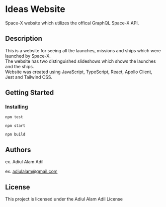 # Ideas Website

Space-X website which utilizes the offical GraphQL Space-X API.

## Description

This is a website for seeing all the launches, missions and ships which were launched by Space-X. 
<br>
The website has two distinguished slideshows which shows the launches and the ships.
<br>
Website was created using JavaScript, TypeScript, React, Apollo Client, Jest and Tailwind CSS.

## Getting Started

### Installing
```
npm test 
```
```
npm start 
```
```
npm build
```

## Authors

ex. Adiul Alam Adil 

ex. [adiulalam@gmail.com](mailto:adiulalam@gmail.com)


## License

This project is licensed under the Adiul Alam Adil License
